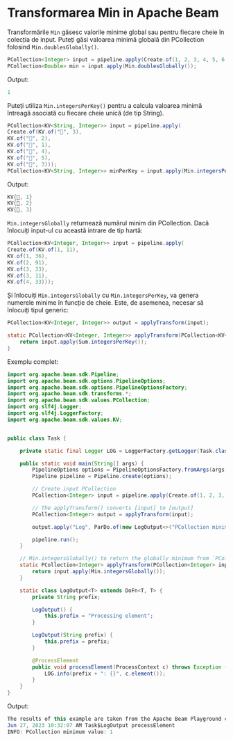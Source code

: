 # Transformarea Min in Apache Beam

Transformările `Min` găsesc valorile minime global sau pentru fiecare cheie în colecția de input. Puteți găsi valoarea minimă globală din PCollection folosind `Min.doublesGlobally()`.

```java
PCollection<Integer> input = pipeline.apply(Create.of(1, 2, 3, 4, 5, 6, 7, 8, 9, 10));
PCollection<Double> min = input.apply(Min.doublesGlobally());
```

Output:

```java
1
```

Puteți utiliza `Min.integersPerKey()` pentru a calcula valoarea minimă întreagă asociată cu fiecare cheie unică (de tip String).

```java
PCollection<KV<String, Integer>> input = pipeline.apply(
Create.of(KV.of("🥕", 3),
KV.of("🥕", 2),
KV.of("🍆", 1),
KV.of("🍅", 4),
KV.of("🍅", 5),
KV.of("🍅", 3)));
PCollection<KV<String, Integer>> minPerKey = input.apply(Min.integersPerKey());
```

Output:

```java
KV{🍆, 1}
KV{🥕, 2}
KV{🍅, 3}
```

`Min.integersGlobally` returnează numărul minim din PCollection. Dacă înlocuiți input-ul cu această intrare de tip hartă:

```java
PCollection<KV<Integer, Integer>> input = pipeline.apply(
Create.of(KV.of(1, 11),
KV.of(1, 36),
KV.of(2, 91),
KV.of(3, 33),
KV.of(3, 11),
KV.of(4, 33)));
```

Și înlocuiți `Min.integersGlobally` cu `Min.integersPerKey`, va genera numerele minime în funcție de cheie. Este, de asemenea, necesar să înlocuiți tipul generic:

```java
PCollection<KV<Integer, Integer>> output = applyTransform(input);
```

```java
static PCollection<KV<Integer, Integer>> applyTransform(PCollection<KV<Integer, Integer>> input) {
    return input.apply(Sum.integersPerKey());
}
```

Exemplu complet:

```java
import org.apache.beam.sdk.Pipeline;
import org.apache.beam.sdk.options.PipelineOptions;
import org.apache.beam.sdk.options.PipelineOptionsFactory;
import org.apache.beam.sdk.transforms.*;
import org.apache.beam.sdk.values.PCollection;
import org.slf4j.Logger;
import org.slf4j.LoggerFactory;
import org.apache.beam.sdk.values.KV;


public class Task {

    private static final Logger LOG = LoggerFactory.getLogger(Task.class);

    public static void main(String[] args) {
        PipelineOptions options = PipelineOptionsFactory.fromArgs(args).create();
        Pipeline pipeline = Pipeline.create(options);

        // Create input PCollection
        PCollection<Integer> input = pipeline.apply(Create.of(1, 2, 3, 4, 5, 6, 7, 8, 9, 10));

        // The applyTransform() converts [input] to [output]
        PCollection<Integer> output = applyTransform(input);

        output.apply("Log", ParDo.of(new LogOutput<>("PCollection minimum value")));

        pipeline.run();
    }

    // Min.integersGlobally() to return the globally minimum from `PCollection`.
    static PCollection<Integer> applyTransform(PCollection<Integer> input) {
        return input.apply(Min.integersGlobally());
    }

    static class LogOutput<T> extends DoFn<T, T> {
        private String prefix;

        LogOutput() {
            this.prefix = "Processing element";
        }

        LogOutput(String prefix) {
            this.prefix = prefix;
        }

        @ProcessElement
        public void processElement(ProcessContext c) throws Exception {
            LOG.info(prefix + ": {}", c.element());
        }
    }
}
```
Output:

```java
The results of this example are taken from the Apache Beam Playground cache.
Jun 27, 2023 10:32:07 AM Task$LogOutput processElement
INFO: PCollection minimum value: 1
```


